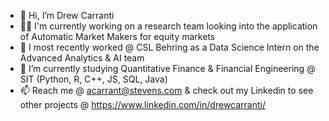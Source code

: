 - 👋 Hi, I’m Drew Carranti
- 👨‍🔬 I'm currently working on a research team looking into the application of Automatic Market Makers for equity markets
- 💼 I most recently worked @ CSL Behring as a Data Science Intern on the Advanced Analytics & AI team
- 🌱 I’m currently studying Quantitative Finance & Financial Engineering @ SIT (Python, R, C++, JS, SQL, Java) 
- 📫 Reach me @ acarrant@stevens.com & check out my Linkedin to see other projects @ https://www.linkedin.com/in/drewcarranti/

<!---
drewcarranti/drewcarranti is a ✨ special ✨ repository because its `README.md` (this file) appears on your GitHub profile.
You can click the Preview link to take a look at your changes.
--->
